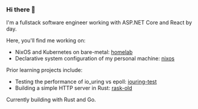 ### Hi there 👋

I'm a fullstack software engineer working with ASP.NET Core and React by day.

Here, you'll find me working on:

- NixOS and Kubernetes on bare-metal: [homelab](https://github.com/ryanseipp/homelab)
- Declarative system configuration of my personal machine: [nixos](https://github.com/ryanseipp/nixos)

Prior learning projects include:

- Testing the performance of io_uring vs epoll: [iouring-test](https://github.com/ryanseipp/iouring-test)
- Building a simple HTTP server in Rust: [rask-old](https://github.com/ryanseipp/rask-old)

Currently building with Rust and Go.
